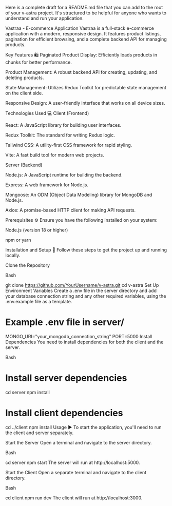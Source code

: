 Here is a complete draft for a README.md file that you can add to the root of your v-astra project. It's structured to be helpful for anyone who wants to understand and run your application.

Vastraa - E-commerce Application
Vastraa is a full-stack e-commerce application with a modern, responsive design. It features product listings, pagination for efficient browsing, and a complete backend API for managing products.

Key Features 🛍️
Paginated Product Display: Efficiently loads products in chunks for better performance.

Product Management: A robust backend API for creating, updating, and deleting products.

State Management: Utilizes Redux Toolkit for predictable state management on the client side.

Responsive Design: A user-friendly interface that works on all device sizes.

Technologies Used 💻
Client (Frontend)

React: A JavaScript library for building user interfaces.

Redux Toolkit: The standard for writing Redux logic.

Tailwind CSS: A utility-first CSS framework for rapid styling.

Vite: A fast build tool for modern web projects.

Server (Backend)

Node.js: A JavaScript runtime for building the backend.

Express: A web framework for Node.js.

Mongoose: An ODM (Object Data Modeling) library for MongoDB and Node.js.

Axios: A promise-based HTTP client for making API requests.

Prerequisites ⚙️
Ensure you have the following installed on your system:

Node.js (version 18 or higher)

npm or yarn

Installation and Setup 🚀
Follow these steps to get the project up and running locally.

Clone the Repository

Bash

git clone https://github.com/YourUsername/v-astra.git
cd v-astra
Set Up Environment Variables
Create a .env file in the server directory and add your database connection string and any other required variables, using the .env.example file as a template.

# Example .env file in server/
MONGO_URI="your_mongodb_connection_string"
PORT=5000
Install Dependencies
You need to install dependencies for both the client and the server.

Bash

# Install server dependencies
cd server
npm install

# Install client dependencies
cd ../client
npm install
Usage ▶️
To start the application, you'll need to run the client and server separately.

Start the Server
Open a terminal and navigate to the server directory.

Bash

cd server
npm start
The server will run at http://localhost:5000.

Start the Client
Open a separate terminal and navigate to the client directory.

Bash

cd client
npm run dev
The client will run at http://localhost:3000.
